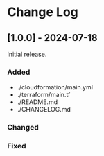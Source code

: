 # Change Log

## [1.0.0] - 2024-07-18

Initial release.

### Added

- ./cloudformation/main.yml
- ./terraform/main.tf
- ./README.md
- ./CHANGELOG.md 

### Changed

### Fixed
